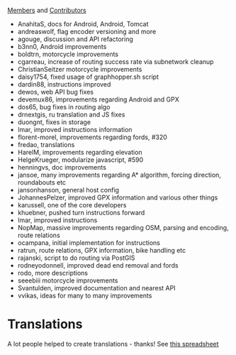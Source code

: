 [Members](https://github.com/graphhopper?tab=members) and [Contributors](https://github.com/graphhopper/graphhopper/contributors)

 * AnahitaS, docs for Android, Android, Tomcat
 * andreaswolf, flag encoder versioning and more
 * agouge, discussion and API refactoring
 * b3nn0, Android improvements
 * boldtrn, motorcycle improvements
 * cgarreau, increase of routing success rate via subnetwork cleanup
 * ChristianSeitzer motorcycle improvements
 * daisy1754, fixed usage of graphhopper.sh script
 * dardin88, instructions improved
 * dewos, web API bug fixes
 * devemux86, improvements regarding Android and GPX
 * dos65, bug fixes in routing algo
 * drnextgis, ru translation and JS fixes
 * duongnt, fixes in storage
 * lmar, improved instructions information
 * florent-morel, improvements regarding fords, #320
 * fredao, translations 
 * HarelM, improvements regarding elevation
 * HelgeKrueger, modularize javascript, #590
 * henningvs, doc improvements
 * jansoe, many improvements regarding A* algorithm, forcing direction, roundabouts etc
 * jansonhanson, general host config
 * JohannesPelzer, improved GPX information and various other things
 * karussell, one of the core developers
 * khuebner, pushed turn instructions forward
 * lmar, improved instructions
 * NopMap, massive improvements regarding OSM, parsing and encoding, route relations
 * ocampana, initial implementation for instructions
 * ratrun, route relations, GPX information, bike handling etc
 * rajanski, script to do routing via PostGIS
 * rodneyodonnell, improved dead end removal and fords
 * rodo, more descriptions
 * seeebiii motorcycle improvements
 * Svantulden, improved documentation and nearest API
 * vvikas, ideas for many to many improvements

# Translations

A lot people helped to create translations - thanks!
See [this spreadsheet](https://docs.google.com/spreadsheet/ccc?key=0AmukcXek0JP6dGM4R1VTV2d3TkRSUFVQakhVeVBQRHc#gid=0)
